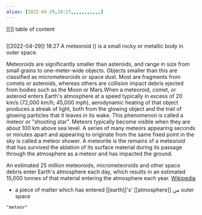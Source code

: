 ```yaml
---
alias: [2022-04-29,18:27,,,,,,,,,,,]
---
```

[[]]
table of content
```toc
```

[[2022-04-29]] 18:27
A meteoroid () is a small rocky or metallic body in outer space.

Meteoroids are significantly smaller than asteroids, and range in size from small grains to one-meter-wide objects. Objects smaller than this are classified as micrometeoroids or space dust. Most are fragments from comets or asteroids, whereas others are collision impact debris ejected from bodies such as the Moon or Mars.When a meteoroid, comet, or asteroid enters Earth's atmosphere at a speed typically in excess of 20 km/s (72,000 km/h; 45,000 mph), aerodynamic heating of that object produces a streak of light, both from the glowing object and the trail of glowing particles that it leaves in its wake. This phenomenon is called a meteor or "shooting star". Meteors typically become visible when they are about 100 km above sea level. A series of many meteors appearing seconds or minutes apart and appearing to originate from the same fixed point in the sky is called a meteor shower. A meteorite is the remains of a meteoroid that has survived the ablation of its surface material during its passage through the atmosphere as a meteor and has impacted the ground.

An estimated 25 million meteoroids, micrometeoroids and other space debris enter Earth's atmosphere each day, which results in an estimated 15,000 tonnes of that material entering the atmosphere each year.
[Wikipedia](https://en.wikipedia.org/wiki/Meteoroid)

- a piece of matter which has entered [[earth]]'s' [[atmosphere]] من outer space
```query
"meteor"
```
